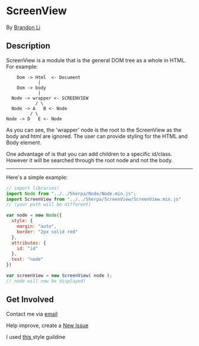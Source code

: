 <!--  
  README.md
  Created by Brandon Li on 3/2/19.
  Copyright © 2019 Brandon Li. All rights reserved. 
-->
ScreenView
=======
By [Brandon Li](https://github.com/brandonLi8)

## Description

ScreenView is a module that is the general DOM tree as a whole in HTML.
For example:
```
    Dom -> Html  <- Document
            |
    Dom -> body
            |
  Node -> wrapper <- SCREENVIEW
           / \
  Node -> A   B <- Node
         / \
Node -> D   E <- Node
```

As you can see, the 'wrapper' node is the root to the ScreenView as the body and html are ignored. The user can provide styling for the HTML and Body element.

One advantage of is that you can add children to a specific id/class.
However it will be searched through the root node and not the body.


-----------

Here's a simple example:

```javascript 
// import libraries!
import Node from "../../Sherpa/Node/Node.min.js";
import ScreenView from "../../Sherpa/ScreenView/ScreenView.min.js"
// (your path will be different)

var node = new Node({
  style: {
    margin: "auto",
    border: "2px solid red" 
  },
  attributes: {
    id: "id"
  },
  text: "node"
})

var screenView = new ScreenView( node ); 
// node will now be displayed!
```

## Get Involved

Contact me via <a href="mailto:brandon.li820@icloud.com" target="_blank"> email </a>

Help improve, create a <a href="https://github.com/brandonLi8/Sherpa/issues" target="_blank">New Issue</a>

I used <a href="https://github.com/brandonLi8/Portfolio-Website/blob/master/Style.md" target="_blank"> this </a> style guildine

